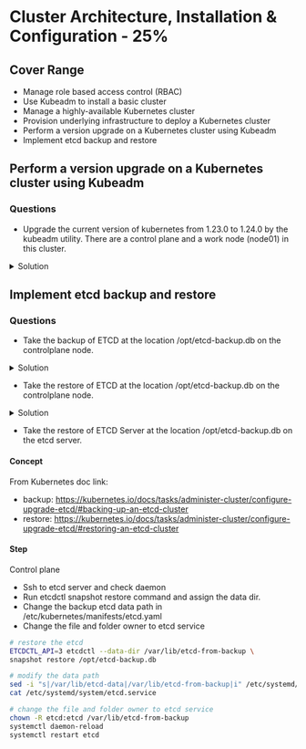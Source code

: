 # Cluster Architecture, Installation & Configuration - 25%

## Cover Range

* Manage role based access control (RBAC)
* Use Kubeadm to install a basic cluster
* Manage a highly-available Kubernetes cluster
* Provision underlying infrastructure to deploy a Kubernetes cluster
* Perform a version upgrade on a Kubernetes cluster using Kubeadm
* Implement etcd backup and restore

## Perform a version upgrade on a Kubernetes cluster using Kubeadm

### Questions

* Upgrade the current version of kubernetes from 1.23.0 to 1.24.0 by the kubeadm utility. There are a control plane and a work node (node01) in this cluster.

<details><summary>Solution</summary><p>

#### Concept

From Kubernetes doc link - https://kubernetes.io/docs/tasks/administer-cluster/kubeadm/kubeadm-upgrade/

#### Step

Control plane

* Run upgrade command in control plane

```bash
export master=controlplane
export version=1.24.0

# upgrade kubeadm kubelet kubectl
apt-mark unhold kubeadm && \
apt-get update && apt-get install -y kubeadm=${version}-00 && \
apt-mark hold kubeadm

kubeadm upgrade plan
sudo kubeadm upgrade apply v${version} -y

kubectl drain ${master} --ignore-daemonsets

apt-mark unhold kubelet kubectl && \
apt-get update && apt-get install -y kubelet=${version}-00 kubectl=${version}-00 && \
apt-mark hold kubelet kubectl

sudo systemctl daemon-reload
sudo systemctl restart kubelet

kubectl uncordon ${master}
```

Data plane

* Unscheduler task on node01
* Ssh to work node - node01
* Run upgrade command in node01
* Scheduler task on node01

Unscheduler task on node01

```bash
# control plane
export node=node01
kubectl drain ${node} --ignore-daemonsets
```

Ssh to work node - node01 and run upgrade command in node01

```bash
# data plane

export version=1.24.0
apt-mark unhold kubeadm && \
apt-get update && apt-get install -y kubeadm=${version}-00 && \
apt-mark hold kubeadm

sudo kubeadm upgrade node

apt-mark unhold kubelet kubectl && \
apt-get update && apt-get install -y kubelet=${version}-00 kubectl=${version}-00 && \
apt-mark hold kubelet kubectl

sudo systemctl daemon-reload
sudo systemctl restart kubelet

exit
```

Scheduler task on node01

```bash
# control plane
export node=node01
kubectl uncordon ${node}
kubectl get nodes
kubectl get pods -o wide
```

</p></details>

## Implement etcd backup and restore

### Questions

* Take the backup of ETCD at the location /opt/etcd-backup.db on the controlplane node.

<details><summary>Solution</summary><p>

#### Concept

From Kubernetes doc link:

* backup: https://kubernetes.io/docs/tasks/administer-cluster/configure-upgrade-etcd/#backing-up-an-etcd-cluster
* restore: https://kubernetes.io/docs/tasks/administer-cluster/configure-upgrade-etcd/#restoring-an-etcd-cluster

#### Step

Control plane

* Run aux command to know the ca, cert, and key location
* Run etcdctl snapshot save command

```bash
ps -aux | grep etcd | grep key --color
ps -aux | grep etcd | grep crt --color

# backup the etcd
ETCDCTL_API=3 etcdctl --endpoints=https://[127.0.0.1]:2379 \
--cacert=/etc/kubernetes/pki/etcd/ca.crt \
--cert=/etc/kubernetes/pki/etcd/server.crt \
--key=/etc/kubernetes/pki/etcd/server.key \
snapshot save /opt/etcd-backup.db
```

</p></details>

* Take the restore of ETCD at the location /opt/etcd-backup.db on the controlplane node.

<details><summary>Solution</summary><p>

#### Concept

From Kubernetes doc link:

* backup: https://kubernetes.io/docs/tasks/administer-cluster/configure-upgrade-etcd/#backing-up-an-etcd-cluster
* restore: https://kubernetes.io/docs/tasks/administer-cluster/configure-upgrade-etcd/#restoring-an-etcd-cluster

#### Step

Control plane

* Run etcdctl snapshot restore command and assign the data dir.
* Change the backup etcd data path in /etc/kubernetes/manifests/etcd.yaml

```bash
# restore the etcd
ETCDCTL_API=3 etcdctl --data-dir /var/lib/etcd-from-backup \
snapshot restore /opt/etcd-backup.db

# modify the data path
sed -i "s|var/lib/etcd|var/lib/etcd-from-backup|i" /etc/kubernetes/manifests/etcd.yaml
```

</p></details>

* Take the restore of ETCD Server at the location /opt/etcd-backup.db on the etcd server.

<!-- <details><summary>Solution</summary><p> -->

#### Concept

From Kubernetes doc link:

* backup: https://kubernetes.io/docs/tasks/administer-cluster/configure-upgrade-etcd/#backing-up-an-etcd-cluster
* restore: https://kubernetes.io/docs/tasks/administer-cluster/configure-upgrade-etcd/#restoring-an-etcd-cluster

#### Step

Control plane

* Ssh to etcd server and check daemon
* Run etcdctl snapshot restore command and assign the data dir.
* Change the backup etcd data path in /etc/kubernetes/manifests/etcd.yaml
* Change the file and folder owner to etcd service

```bash
# restore the etcd
ETCDCTL_API=3 etcdctl --data-dir /var/lib/etcd-from-backup \
snapshot restore /opt/etcd-backup.db

# modify the data path
sed -i "s|/var/lib/etcd-data|/var/lib/etcd-from-backup|i" /etc/systemd/system/etcd.service
cat /etc/systemd/system/etcd.service

# change the file and folder owner to etcd service
chown -R etcd:etcd /var/lib/etcd-from-backup
systemctl daemon-reload
systemctl restart etcd
```

</p></details>
